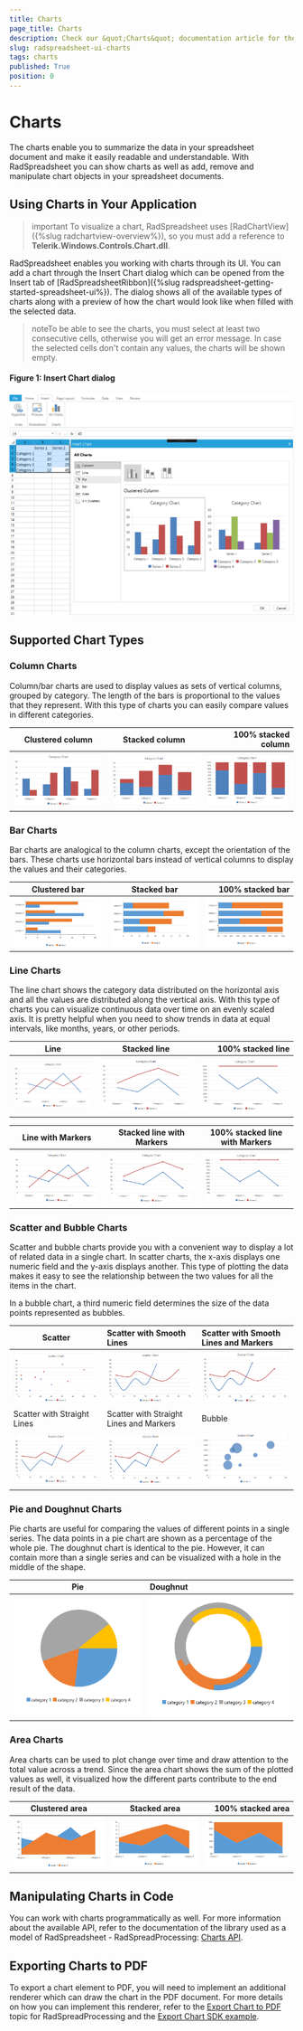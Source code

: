 ```yaml
---
title: Charts
page_title: Charts
description: Check our &quot;Charts&quot; documentation article for the RadSpreadsheet WPF control.
slug: radspreadsheet-ui-charts
tags: charts
published: True
position: 0
---
```


# Charts


The charts enable you to summarize the data in your spreadsheet document and make it easily readable and understandable. With RadSpreadsheet you can show charts as well as add, remove and manipulate chart objects in your spreadsheet documents.

## Using Charts in Your Application

>important To visualize a chart, RadSpreadsheet uses [RadChartView]({%slug radchartview-overview%}), so you must add a reference to **Telerik.Windows.Controls.Chart.dll**.

RadSpreadsheet enables you working with charts through its UI. You can add a chart through the Insert Chart dialog  which can be opened from the Insert tab of [RadSpreadsheetRibbon]({%slug radspreadsheet-getting-started-spreadsheet-ui%}). The dialog shows all of the available types of charts along with a preview of how the chart would look like when filled with the selected data.

>noteTo be able to see the charts, you must select at least two consecutive cells, otherwise you will get an error message. In case the selected cells don't contain any values, the charts will be shown empty. 

#### Figure 1: Insert Chart dialog
![](images/Features-Charts_15.png)

## Supported Chart Types

### Column Charts

Column/bar charts are used to display values as sets of vertical columns, grouped by category. The length of the bars is proportional to the values that they represent. With this type of charts you can easily compare values in different categories. 


| Clustered column        | Stacked column | 100% stacked column |
| ----------------------- |:--------------:| -------------------:|
| ![](images/Features-Charts_1.png) | ![](images/Features-Charts_2.png) | ![](images/Features-Charts_3.png)| 


### Bar Charts

Bar charts are analogical to the column charts, except the orientation of the bars. These charts use horizontal bars instead of vertical columns to display the values and their categories.


| Clustered bar           | Stacked bar    | 100% stacked bar    |
| ----------------------- |:--------------:| -------------------:|
| ![](images/Features-Charts_4.png) | ![](images/Features-Charts_5.png) | ![](images/Features-Charts_6.png)|



### Line Charts

The line chart shows the category data distributed on the horizontal axis and all the values are distributed along the vertical axis. With this type of charts you can visualize continuous data over time on an evenly scaled axis. It is pretty helpful when you need to show trends in data at equal intervals, like months, years, or other periods.


| Line                    | Stacked line   | 100% stacked line   |
| ----------------------- |:--------------:| -------------------:|
| ![](images/Features-Charts_7.png) | ![](images/Features-Charts_8.png) | ![](images/Features-Charts_9.png)|

| Line with Markers       | Stacked line with Markers| 100% stacked line with Markers|
| ----------------------- |:------------------------:| :----------------------------:
| ![](images/Features-Charts_16.png) | ![](images/Features-Charts_17.png) | ![](images/Features-Charts_18.png)|

### Scatter and Bubble Charts

Scatter and bubble charts provide you with a convenient way to display a lot of related data in a single chart. In scatter charts, the x-axis displays one numeric field and the y-axis displays another. This type of plotting the data makes it easy to see the relationship between the two values for all the items in the chart.

In a bubble chart, a third numeric field determines the size of the data points represented as bubbles.

| Scatter     |Scatter with Smooth Lines | Scatter with Smooth Lines and Markers | 
| ----------- |:------------------------ |:--------------------------------------| 
| ![](images/Features-Charts_20.png) | ![](images/Features-Charts_22.png) | ![](images/Features-Charts_21.png) |
| Scatter with Straight Lines     |Scatter with Straight Lines and Markers | Bubble | 
| ![](images/Features-Charts_24.png) | ![](images/Features-Charts_23.png) | ![](images/Features-Charts_19.png) |




### Pie and Doughnut Charts
	
Pie charts are useful for comparing the values of different points in a single series. The data points in a pie chart are shown as a percentage of the whole pie. The doughnut chart is identical to the pie. However, it can contain more than a single series and can be visualized with a hole in the middle of the shape.


| Pie         | Doughnut  | 
| ----------- |:----------| 
| ![](images/Features-Charts_10.png) | ![](images/Features-Charts_11.png) |



### Area Charts

Area charts can be used to plot change over time and draw attention to the total value across a trend. Since the area chart shows the sum of the plotted values as well, it visualized how the different parts contribute to the end result of the data.

| Clustered area          | Stacked area   | 100% stacked area   |
| ----------------------- |:--------------:| -------------------:|
| ![](images/Features-Charts_12.png) | ![](images/Features-Charts_13.png) | ![](images/Features-Charts_14.png)|


## Manipulating Charts in Code

You can work with charts programmatically as well. For more information about the available API, refer to the documentation of the library used as a model of RadSpreadsheet - RadSpreadProcessing: [Charts API](https://docs.telerik.com/devtools/document-processing/libraries/radspreadprocessing/features/charts/overview).

## Exporting Charts to PDF

To export a chart element to PDF, you will need to implement an additional renderer which can draw the chart in the PDF document. For more details on how you can implement this renderer, refer to the [Export Chart to PDF](https://docs.telerik.com/devtools/document-processing/libraries/radspreadprocessing/features/charts/pdf-export.html) topic for RadSpreadProcessing and the [Export Chart SDK example](https://github.com/telerik/document-processing-sdk/tree/master/SpreadProcessing/ExportChart).